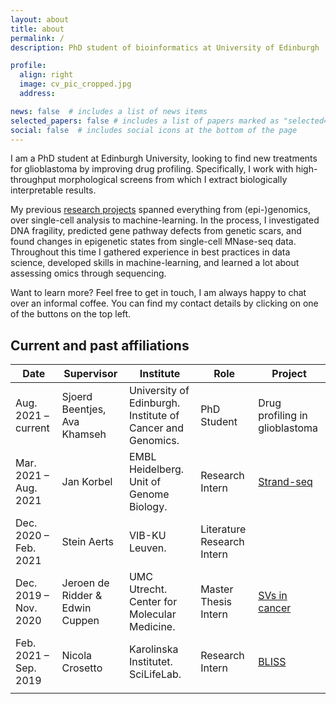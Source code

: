 ```yaml
---
layout: about
title: about
permalink: /
description: PhD student of bioinformatics at University of Edinburgh

profile:
  align: right
  image: cv_pic_cropped.jpg
  address: 

news: false  # includes a list of news items
selected_papers: false # includes a list of papers marked as "selected={true}"
social: false  # includes social icons at the bottom of the page
---
```


I am a PhD student at Edinburgh University, looking to find new treatments for glioblastoma by improving drug profiling.
Specifically, I work with high-throughput morphological screens from which I extract biologically interpretable results.

My previous [research projects](/projects/) spanned everything from (epi-)genomics, over single-cell analysis to machine-learning. 
In the process, I investigated DNA fragility, predicted gene pathway defects from genetic scars, and found changes in epigenetic states from single-cell MNase-seq data.
Throughout this time I gathered experience in best practices in data science, developed skills in machine-learning, and learned a lot about assessing omics through sequencing.

Want to learn more? Feel free to get in touch, I am always happy to chat over an informal coffee. You can find my contact details by clicking on one of the buttons on the top left.

## Current and past affiliations

| Date                  | Supervisor                      | Institute                                                  | Role                       | Project                             |
|-----------------------|---------------------------------|------------------------------------------------------------|----------------------------|-------------------------------------|
| Aug. 2021 – current   | Sjoerd Beentjes, Ava Khamseh    | University of Edinburgh. Institute of Cancer and Genomics. | PhD Student                | Drug profiling in glioblastoma      |
| Mar. 2021 – Aug. 2021 | Jan Korbel                      | EMBL Heidelberg. Unit of Genome Biology.                   | Research Intern            | [Strand-seq](/projects/strand_seq)  |
| Dec. 2020 – Feb. 2021 | Stein Aerts                     | VIB-KU Leuven.                                             | Literature Research Intern | 
| Dec. 2019 – Nov. 2020 | Jeroen de Ridder & Edwin Cuppen | UMC Utrecht. Center for Molecular Medicine.                | Master Thesis Intern       | [SVs in cancer](/projects/pcawg_sv) | 
| Feb. 2021 – Sep. 2019 | Nicola Crosetto                 | Karolinska Institutet. SciLifeLab.                         | Research Intern            | [BLISS](/projects/bliss)               |
|                       |                                 |                                                            |                            |                                     |

